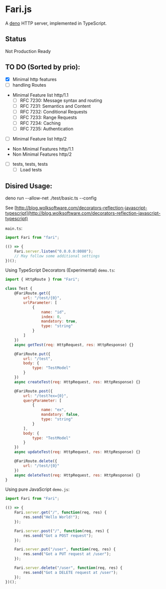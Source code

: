 # Fari.js

A [deno](http://deno.land) HTTP server, implemented in TypeScript.

## Status

Not Production Ready

## TO DO (Sorted by prio):

-   [x] Minimal http features
-   [ ] handling Routes
-   Minimal Feature list http/1.1
    -   [ ] RFC 7230: Message syntax and routing
    -   [ ] RFC 7231: Semantics and Content
    -   [ ] RFC 7232: Conditional Requests
    -   [ ] RFC 7233: Range Requests
    -   [ ] RFC 7234: Caching
    -   [ ] RFC 7235: Authentication
-   [ ] Minimal Feature list http/2
-   Non Minimal Features http/1.1
-   Non Minimal Features http/2
-   [ ] tests, tests, tests
    -   [ ] Load tests

## Disired Usage:

deno run --allow-net ./test/basic.ts --config

See [http://blog.wolksoftware.com/decorators-reflection-javascript-typescript](http://blog.wolksoftware.com/decorators-reflection-javascript-typescript)

`main.ts`:

```javascript
import Fari from "fari";

(() => {
    Fari.server.listen("0.0.0.0:8080");
    // May follow some additional settings
})();
```

Using TypeScript Decorators (Experimental)
`demo.ts`:

```javascript
import { HttpRoute } from "Fari";

class Test {
    @FariRoute.get({
        url: "/test/{0}",
        urlParameter: [
            {
                name: "id",
                index: 0,
                mandatory: true,
                type: "string"
            }
        ]
    })
    async getTest(req: HttpRequest, res: HttpResponse) {}

    @FariRoute.put({
        url: "/test",
        body: {
            type: "TestModel"
        }
    })
    async createTest(req: HttpRequest, res: HttpResponse) {}

    @FariRoute.post({
        url: "/test?ex={0}",
        queryParameter: [
            {
                name: "ex",
                mandatory: false,
                type: "string"
            }
        ],
        body: {
            type: "TestModel"
        }
    })
    async updateTest(req: HttpRequest, res: HttpResponse) {}

    @FariRoute.delete({
        url: "/test/{0}"
    })
    async deleteTest(req: HttpRequest, res: HttpResponse) {}
}
```

Using pure JavaScript
`demo.js`:

```javascript
import Fari from "Fari";

(() => {
    Fari.server.get("/", function(req, res) {
        res.send("Hello World!");
    });

    Fari.server.post("/", function(req, res) {
        res.send("Got a POST request");
    });

    Fari.server.put("/user", function(req, res) {
        res.send("Got a PUT request at /user");
    });

    Fari.server.delete("/user", function(req, res) {
        res.send("Got a DELETE request at /user");
    });
})();
```
